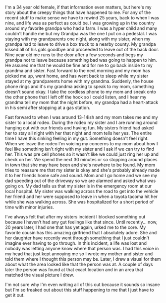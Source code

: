 I'm a 34 year old female, if that information even matters, but here's my story about the creepy things that have happened to me. For any of the recent stuff to make sense we have to rewind 25 years, back to when I was nine, and life was as perfect as could be. I was growing up in the country around my favorite grandpa who had a farm. I was a hyper child and many couldn't handle me but my Grandpa was the one I put on a pedestal. I was staying with my grandparents one night, along with my sister, when my grandpa had to leave to drive a box truck to a nearby county. My grandpa kissed all of his gals goodbye and proceeded to leave out of the back door. Nine year old me runs to the door after a few seconds and begs my grandpa not to leave because something bad was going to happen to him. He assured me that he would be fine and for me to go back inside to my grandma and sister. Fast forward to the next morning and my mom has picked me up, went home, and has went back to sleep while my sister stayed at my grandparents home with my grandma. Suddenly, the house phone rings and it's my grandma asking to speak to my mom, something doesn't sound okay. I take the cordless phone to my mom and sneak onto the other phone that I left off the hook so I could listen, and I hear my grandma tell my mom that the night before, my grandpa had a heart-attack in his semi after stopping at a gas station. 

Fast forward to when I was around 13-14ish and my mom takes me and my sister to a local rodeo. During the rodeo my sister and I are running around hanging out with our friends and having fun. My sisters friend had asked her to stay all night with her that night and mom tells her yes. The entire time I have this sinking feeling in my gut. Something doesn't feel right. When we leave the rodeo I'm voicing my concerns to my mom about how I feel like something isn't right with my sister and I ask if we can try to find her. This was pre cell phones so it wasn't like we could just ring her up and check on her. We spend the next 30 minutes or so stopping around places in town that she may have been and she's nowhere to be found. My mom tries to reassure me that my sister is okay and she's probably already made it to her friends home safe and sound. Mom and I go home and we see my dad speeding out of the driveway so we are alarmed and asked what was going on. My dad tells us that my sister is in the emergency room at our local hospital. My sister was walking across the road to get into the vehicle her friend and her were supposed to leave in when a toyota tacoma hit her while she was walking across. She was hospitalized for a short period of time with minor injuries.

I've always felt that after my sisters incident I blocked something out because I haven't had any gut feelings like that since. Until recently... now, 20 years later, I had one that has yet again, urked me to the core. My favorite cousin has this amazing girlfriend that I absolutely adore. She and her daughter have recently went through something that I just couldn't imagine ever having to go through. In this incident, a life was lost and nobody was letting anyone know where that person was. I had this voice in my head that just kept annoying me so I wrote my mother and sister and told them where I thought this person may be. Later, I drew a visual for them about what the area looked like that the person was at. A couple of days later the person was found at that exact location and in an area that matched the visual picture I drew. 

I'm not sure why I'm even writing all of this out because it sounds so insane but I'm so freaked out about this stuff happening to me that I just have to get it out.